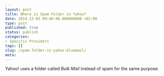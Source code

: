 ```yaml
---
layout: post
title: Where is Spam Folder in Yahoo?
date: 2014-12-03 09:46:00.000000000 +02:00
type: post
published: true
status: publish
categories:
- Specific Providers
tags: []
slug: /spam-folder-in-yahoo-bluemail/
meta:
---
```


Yahoo! uses a folder called *Bulk Mail* instead of spam for the same purpose.